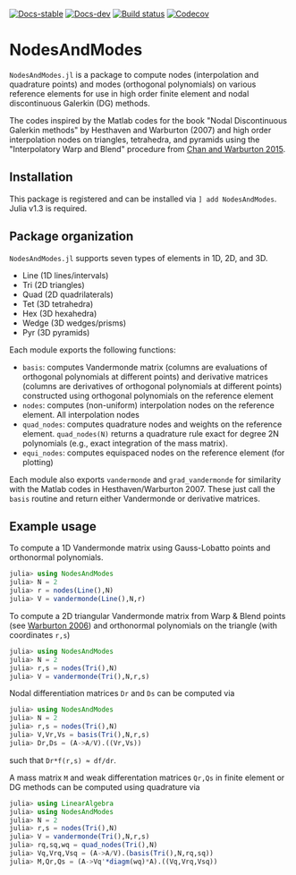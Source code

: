 [![Docs-stable](https://img.shields.io/badge/docs-stable-blue.svg)](https://jlchan.github.io/NodesAndModes.jl/stable)
[![Docs-dev](https://img.shields.io/badge/docs-dev-blue.svg)](https://jlchan.github.io/NodesAndModes.jl/dev)
[![Build status](https://github.com/jlchan/NodesAndModes.jl/workflows/CI/badge.svg)](https://github.com/jlchan/NodesAndModes.jl/actions)
[![Codecov](https://codecov.io/gh/jlchan/NodesAndModes.jl/branch/master/graph/badge.svg)](https://codecov.io/gh/jlchan/NodesAndModes.jl)

# NodesAndModes

`NodesAndModes.jl` is a package to compute nodes (interpolation and quadrature points) and modes (orthogonal polynomials) on various reference elements for use in high order finite element and nodal discontinuous Galerkin (DG) methods.

The codes inspired by the Matlab codes for the book "Nodal Discontinuous Galerkin methods" by Hesthaven and Warburton (2007) and high order interpolation nodes on triangles, tetrahedra, and pyramids using the "Interpolatory Warp and Blend" procedure from [Chan and Warburton 2015](https://epubs.siam.org/doi/abs/10.1137/141000105).

## Installation

This package is registered and can be installed via `] add NodesAndModes`. Julia v1.3 is required.

## Package organization

`NodesAndModes.jl` supports seven types of elements in 1D, 2D, and 3D.
- Line (1D lines/intervals)
- Tri (2D triangles)
- Quad (2D quadrilaterals)
- Tet (3D tetrahedra)
- Hex (3D hexahedra)
- Wedge (3D wedges/prisms)
- Pyr (3D pyramids)

Each module exports the following functions:
- `basis`: computes Vandermonde matrix (columns are evaluations of orthogonal polynomials at different points) and derivative matrices (columns are derivatives of orthogonal polynomials at different points) constructed using orthogonal polynomials on the reference element
- `nodes`: computes (non-uniform) interpolation nodes on the reference element. All interpolation nodes
- `quad_nodes`: computes quadrature nodes and weights on the reference element. `quad_nodes(N)` returns a quadrature rule exact for degree 2N polynomials (e.g., exact integration of the mass matrix).
- `equi_nodes`: computes equispaced nodes on the reference element (for plotting)

Each module also exports `vandermonde` and `grad_vandermonde` for similarity with the Matlab codes in Hesthaven/Warburton 2007. These just call the `basis` routine and return either Vandermonde or derivative matrices.

## Example usage

To compute a 1D Vandermonde matrix using Gauss-Lobatto points and orthonormal polynomials.
```julia
julia> using NodesAndModes
julia> N = 2
julia> r = nodes(Line(),N)
julia> V = vandermonde(Line(),N,r)
```

To compute a 2D triangular Vandermonde matrix from Warp & Blend points (see [Warburton 2006](http://dx.doi.org/10.1007/s10665-006-9086-6)) and orthonormal polynomials on the triangle (with coordinates `r,s`)
```julia
julia> using NodesAndModes
julia> N = 2
julia> r,s = nodes(Tri(),N)
julia> V = vandermonde(Tri(),N,r,s)
```
Nodal differentiation matrices `Dr` and `Ds` can be computed via
```julia
julia> using NodesAndModes
julia> N = 2
julia> r,s = nodes(Tri(),N)
julia> V,Vr,Vs = basis(Tri(),N,r,s)
julia> Dr,Ds = (A->A/V).((Vr,Vs))
```
such that `Dr*f(r,s) ≈ df/dr`.

A mass matrix `M` and weak differentation matrices `Qr,Qs` in finite element or DG methods can be computed using quadrature via
```julia
julia> using LinearAlgebra
julia> using NodesAndModes
julia> N = 2
julia> r,s = nodes(Tri(),N)
julia> V = vandermonde(Tri(),N,r,s)
julia> rq,sq,wq = quad_nodes(Tri(),N)
julia> Vq,Vrq,Vsq = (A->A/V).(basis(Tri(),N,rq,sq))
julia> M,Qr,Qs = (A->Vq'*diagm(wq)*A).((Vq,Vrq,Vsq))
```
